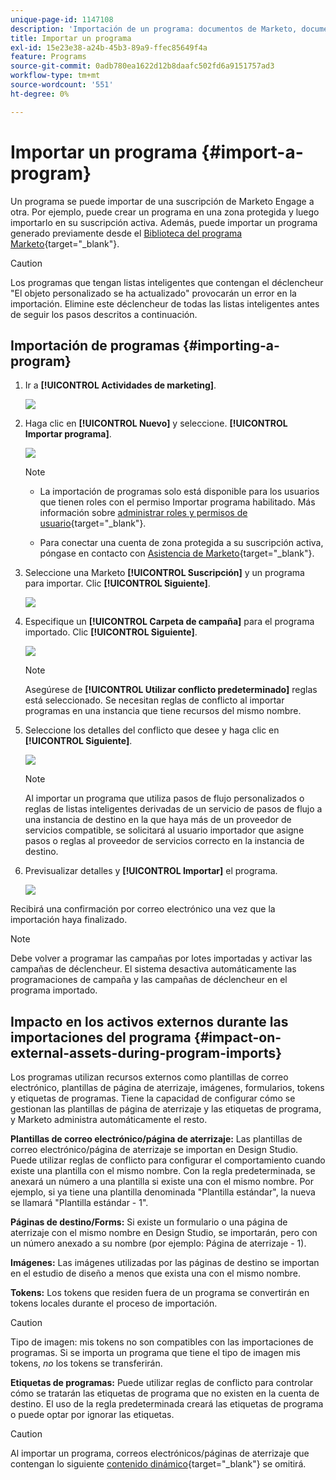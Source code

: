 ```yaml
---
unique-page-id: 1147108
description: 'Importación de un programa: documentos de Marketo, documentación del producto'
title: Importar un programa
exl-id: 15e23e38-a24b-45b3-89a9-ffec85649f4a
feature: Programs
source-git-commit: 0adb780ea1622d12b8daafc502fd6a9151757ad3
workflow-type: tm+mt
source-wordcount: '551'
ht-degree: 0%

---
```


# Importar un programa {#import-a-program}

Un programa se puede importar de una suscripción de Marketo Engage a otra. Por ejemplo, puede crear un programa en una zona protegida y luego importarlo en su suscripción activa. Además, puede importar un programa generado previamente desde el [Biblioteca del programa Marketo](/help/marketo/product-docs/core-marketo-concepts/programs/program-library/program-import-library-overview.md){target="_blank"}.

>[!CAUTION]
>
>Los programas que tengan listas inteligentes que contengan el déclencheur &quot;El objeto personalizado se ha actualizado&quot; provocarán un error en la importación. Elimine este déclencheur de todas las listas inteligentes antes de seguir los pasos descritos a continuación.

## Importación de programas {#importing-a-program}

1. Ir a **[!UICONTROL Actividades de marketing]**.

   ![](assets/import-a-program-1.png)

1. Haga clic en **[!UICONTROL Nuevo]** y seleccione. **[!UICONTROL Importar programa]**.

   ![](assets/import-a-program-2.png)

   >[!NOTE]
   >
   >* La importación de programas solo está disponible para los usuarios que tienen roles con el permiso Importar programa habilitado. Más información sobre [administrar roles y permisos de usuario](/help/marketo/product-docs/administration/users-and-roles/managing-user-roles-and-permissions.md){target="_blank"}.
   >
   >* Para conectar una cuenta de zona protegida a su suscripción activa, póngase en contacto con [Asistencia de Marketo](https://nation.marketo.com/t5/Support/ct-p/Support){target="_blank"}.

1. Seleccione una Marketo **[!UICONTROL Suscripción]** y un programa para importar. Clic **[!UICONTROL Siguiente]**.

   ![](assets/import-a-program-3.png)

1. Especifique un **[!UICONTROL Carpeta de campaña]** para el programa importado. Clic **[!UICONTROL Siguiente]**.

   ![](assets/import-a-program-4.png)

   >[!NOTE]
   >
   >Asegúrese de **[!UICONTROL Utilizar conflicto predeterminado]** reglas está seleccionado. Se necesitan reglas de conflicto al importar programas en una instancia que tiene recursos del mismo nombre.

1. Seleccione los detalles del conflicto que desee y haga clic en **[!UICONTROL Siguiente]**.

   ![](assets/import-a-program-5.png)

   >[!NOTE]
   >
   >Al importar un programa que utiliza pasos de flujo personalizados o reglas de listas inteligentes derivadas de un servicio de pasos de flujo a una instancia de destino en la que haya más de un proveedor de servicios compatible, se solicitará al usuario importador que asigne pasos o reglas al proveedor de servicios correcto en la instancia de destino.

1. Previsualizar detalles y **[!UICONTROL Importar]** el programa.

   ![](assets/import-a-program-6.png)

Recibirá una confirmación por correo electrónico una vez que la importación haya finalizado.

>[!NOTE]
>
>Debe volver a programar las campañas por lotes importadas y activar las campañas de déclencheur. El sistema desactiva automáticamente las programaciones de campaña y las campañas de déclencheur en el programa importado.

## Impacto en los activos externos durante las importaciones del programa {#impact-on-external-assets-during-program-imports}

Los programas utilizan recursos externos como plantillas de correo electrónico, plantillas de página de aterrizaje, imágenes, formularios, tokens y etiquetas de programas. Tiene la capacidad de configurar cómo se gestionan las plantillas de página de aterrizaje y las etiquetas de programa, y Marketo administra automáticamente el resto.

**Plantillas de correo electrónico/página de aterrizaje:** Las plantillas de correo electrónico/página de aterrizaje se importan en Design Studio. Puede utilizar reglas de conflicto para configurar el comportamiento cuando existe una plantilla con el mismo nombre. Con la regla predeterminada, se anexará un número a una plantilla si existe una con el mismo nombre. Por ejemplo, si ya tiene una plantilla denominada &quot;Plantilla estándar&quot;, la nueva se llamará &quot;Plantilla estándar - 1&quot;.

**Páginas de destino/Forms:** Si existe un formulario o una página de aterrizaje con el mismo nombre en Design Studio, se importarán, pero con un número anexado a su nombre (por ejemplo: Página de aterrizaje - 1).

**Imágenes:** Las imágenes utilizadas por las páginas de destino se importan en el estudio de diseño a menos que exista una con el mismo nombre.

**Tokens:** Los tokens que residen fuera de un programa se convertirán en tokens locales durante el proceso de importación.

>[!CAUTION]
>
>Tipo de imagen: mis tokens no son compatibles con las importaciones de programas. Si se importa un programa que tiene el tipo de imagen mis tokens, _no_ los tokens se transferirán.

**Etiquetas de programas:** Puede utilizar reglas de conflicto para controlar cómo se tratarán las etiquetas de programa que no existen en la cuenta de destino. El uso de la regla predeterminada creará las etiquetas de programa o puede optar por ignorar las etiquetas.

>[!CAUTION]
>
>Al importar un programa, correos electrónicos/páginas de aterrizaje que contengan lo siguiente [contenido dinámico](/help/marketo/product-docs/personalization/segmentation-and-snippets/segmentation/understanding-dynamic-content.md){target="_blank"} se omitirá.
